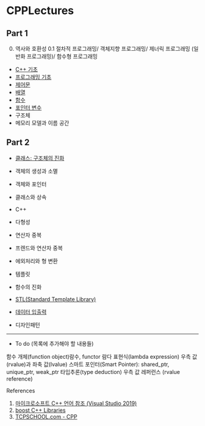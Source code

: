 # CPPLectures

## Part 1

0. 역사와 호환성
0.1 절차적 프로그래밍/ 객체지향 프로그래밍/ 제너릭 프로그래밍 (일반화 프로그래밍)/ 함수형 프로그래밍
* [C++ 기초](https://github.com/geunkim/CPPLectures/blob/master/C++기초)
* [프로그래밍 기초](https://github.com/geunkim/CPPLectures/tree/master/BasicProgramming)
* [제어문](https://github.com/geunkim/CPPLectures/tree/master/Control)
* [배열](https://github.com/geunkim/CPPLectures/tree/master/Array)
* [함수](https://github.com/geunkim/CPPLectures/tree/master/function)
* [포인터 변수](https://github.com/geunkim/CPPLectures/tree/master/Pointer) 
* 구조체
* 메모리 모델과 이름 공간

## Part 2

* [클래스: 구조체의 진화](https://github.com/geunkim/CPPLectures/blob/master/Class)
* 객체의 생성과 소멸 

* 객체와 포인터
* 클래스와 상속
* C++ 
* 다형성
* 연산자 중복
* 프렌드와 연산자 중복
* 에외처리와 형 변환
* 템플릿
* 함수의 진화
* [STL(Standard Template Library)](https://github.com/geunkim/CPPLectures/tree/master/STL)
* [데이터 입출력](https://github.com/geunkim/CPPLectures/tree/master/InputOutput)
* 디자인패턴

-------------------------------
* To do (목록에 추가해야 할 내용들)

함수 개체(function object)람수, functor
람다 표현식(lambda expression)
우측 값(rvalue)과 좌축 값(lvalue)
스마트 포인터(Smart Pointer): shared_ptr, unique_ptr, weak_ptr
타입추론(type deduction)
우측 값 레퍼런스 (rvalue reference)


References

1. [마이크로소프트 C++ 언어 참조 (Visual Studio 2019)](https://docs.microsoft.com/ko-kr/cpp/cpp/cpp-language-reference?view=vs-2019)
2. [boost C++ Libraries](https://www.boost.org/)
3. [TCPSCHOOL.com - CPP](http://tcpschool.com/cpp/intro)

